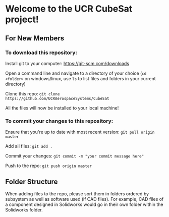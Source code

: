 # Welcome to the UCR CubeSat project!

## For New Members
### To download this repository:

Install git to your computer: https://git-scm.com/downloads

Open a command line and navigate to a directory of your choice 
(`cd <folder>` on windows/linux, use `ls` to list files and folders in your current directory)

Clone this repo: `git clone https://github.com/UCRAerospaceSystems/CubeSat`

All the files will now be installed to your local machine!


### To commit your changes to this repository:

Ensure that you're up to date with most recent version: `git pull origin master`

Add all files: `git add .`

Commit your changes: `git commit -m "your commit message here"`

Push to the repo: `git push origin master`

## Folder Structure

When adding files to the repo, please sort them in folders ordered by subsystem as well as software used (if CAD files). For example, CAD files of a component designed in Solidworks would go in their own folder within the Solidworks folder.